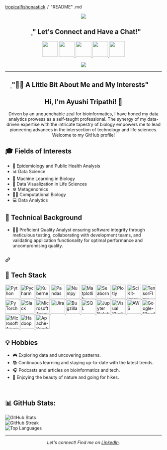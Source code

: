 <div data-view-component="true" class="Layout-main">
    <turbo-frame id="user-profile-frame" data-turbo-action="advance">
        <div class="position-relative" data-hpc>
            <div class="Box mt-4 ">
                <div class="Box-body p-4">
                    <div class="d-flex flex-justify-between"> 
                        <div class="text-mono text-small mb-3">
                            <a href="/tropicalfishonastick/ayushitripathi" class="no-underline Link--primary">tropicalfishonastick</a>
                            <span class="color-fg-muted d-inline-block" style="padding:0px 2px;">/</span>
                            "README"
                            <span class="color-fg-muted">.md</span>
                        </div>
                    </div>
                    <article class="markdown-body entry-content container-lg f5" itemprop="text">
                      <p align="center" dir="auto"> 
                         <a target="_blank" rel="noopener noreferrer nofollow" href="https://camo.githubusercontent.com/2d97fc6917462d31a885631ec887824db6974df46eccea2ae131ff3ece798a0a/68747470733a2f2f63617073756c652d72656e6465722e76657263656c2e6170702f6170693f747970653d776176696e6726636f6c6f723d6772616469656e7426746578743d48656c6c6f21266865696768743d3130302673656374696f6e3d686561646572"> 
                            <img src="https://camo.githubusercontent.com/2d97fc6917462d31a885631ec887824db6974df46eccea2ae131ff3ece798a0a/68747470733a2f2f63617073756c652d72656e6465722e76657263656c2e6170702f6170693f747970653d776176696e6726636f6c6f723d6772616469656e7426746578743d48656c6c6f21266865696768743d3130302673656374696f6e3d686561646572" data-canonical-src="https://capsule-render.vercel.app/api?type=waving&color=gradient&text=Hello!&height=100&section=header" style="max-width: 100%;">
                          </a>
                         </p>
                       <h1 align="center" dir="auto">
                        <a id="user-content---lets-connect-and-have-a-chat" class="anchor" aria-hidden="true" href="#--lets-connect-and-have-a-chat">
                          <svg class="octicon octicon-link" viewBox="0 0 16 16" version="1.1" width="16" height="16" aria-hidden="true">
                            <path d=""m7.775 3.275 1.25-1.25a3.5 3.5 0 1 1 4.95 4.95l-2.5 2.5a3.5 3.5 0 0 1-4.95 0 .751.751 0 0 1 .018-1.042.751.751 0 0 1 1.042-.018 1.998 1.998 0 0 0 2.83 0l2.5-2.5a2.002 2.002 0 0 0-2.83-2.83l-1.25 1.25a.751.751 0 0 1-1.042-.018.751.751 0 0 1-.018-1.042Zm-4.69 9.64a1.998 1.998 0 0 0 2.83 0l1.25-1.25a.751.751 0 0 1 1.042.018.751.751 0 0 1 .018 1.042l-1.25 1.25a3.5 3.5 0 1 1-4.95-4.95l2.5-2.5a3.5 3.5 0 0 1 4.95 0 .751.751 0 0 1-.018 1.042.751.751 0 0 1-1.042.018 1.998 1.998 0 0 0-2.83 0l-2.5 2.5a1.998 1.998 0 0 0 0 2.83Z"></path>
                           </svg>
                         </a>
                         " Let's Connect and Have a Chat!"
                      </h1>
<p align="center" dir="auto">
  <a href="https://www.linkedin.com/in/theayushitripathi06/" rel="nofollow">
    <img height="50" src="https://brandeps.com/icon-download/L/Linkedin-option-icon-vector-01.svg" style="max-width: 100%;"></a>

  <a href="https://www.instagram.com/iiu.shi/" rel="nofollow">
    <img height="50" src="https://brandeps.com/logo-download/I/Instagram-Icon-logo-vector-01.svg" style="max-width: 100%;">
  </a>

   <a href="https://www.reddit.com/user/tropicalfishonastick" rel="nofollow">
    <img height="50" src="https://brandeps.com/icon-download/R/Reddit-icon-vector-14.svg" style="max-width: 100%;">
  </a>
  <a href="https://twitter.com/home" rel="nofollow">
    <img height="50" src="https://logowik.com/content/uploads/images/twitter-x5265.logowik.com.webp" style="max-width: 100%;">
  </a>
  <a href="https://discord.com/channels/@me" rel="nofollow">
    <img height="50" src="https://brandeps.com/logo-download/D/Discord-logo-vector-01.svg" style="max-width: 100%;">
  </a>
</p>
<p align="center" dir="auto">
  <a target="_blank" rel="noopener norefferer nofollow" href="https://camo.githubusercontent.com/d62a4bc4d1293389e3d3181fb2f5c30c84b7a3be6c53cc82f3f9c0de559bef19/68747470733a2f2f692e67697068792e636f6d2f6d656469612f7132313747556e664b416d4a6c46636a42582f67697068792e77656270">
    <img src="https://camo.githubusercontent.com/d62a4bc4d1293389e3d3181fb2f5c30c84b7a3be6c53cc82f3f9c0de559bef19/68747470733a2f2f692e67697068792e636f6d2f6d656469612f7132313747556e664b416d4a6c46636a42582f67697068792e77656270" data-canonical-src="https://i.giphy.com/media/q217GUnfKAmJlFcjBX/giphy.webp" style="max-width: 100%;">
  </a>
     </a>
</p>
<hr> </hr>
                    <h2 dir="auto">
                    <a id="user-content---a-little-bit-about-me-and-my-interests" class="anchor" aria-hidden="true" href="#--a-little-bit-about-me-and-my-interests">
                    <svg class="octicon octicon-link" viewBox="0 0 16 16" versions="1.1' width="16" height="16" aria-hidden="true"></svg>
 <path d="m7.775 3.275 1.25-1.25a3.5 3.5 0 1 1 4.95 4.95l-2.5 2.5a3.5 3.5 0 0 1-4.95 0 .751.751 0 0 1 .018-1.042.751.751 0 0 1 1.042-.018 1.998 1.998 0 0 0 2.83 0l2.5-2.5a2.002 2.002 0 0 0-2.83-2.83l-1.25 1.25a.751.751 0 0 1-1.042-.018.751.751 0 0 1-.018-1.042Zm-4.69 9.64a1.998 1.998 0 0 0 2.83 0l1.25-1.25a.751.751 0 0 1 1.042.018.751.751 0 0 1 .018 1.042l-1.25 1.25a3.5 3.5 0 1 1-4.95-4.95l2.5-2.5a3.5 3.5 0 0 1 4.95 0 .751.751 0 0 1-.018 1.042.751.751 0 0 1-1.042.018 1.998 1.998 0 0 0-2.83 0l-2.5 2.5a1.998 1.998 0 0 0 0 2.83Z"></path>
                    </svg>
                    </a>
                    "👩‍💻&zwj; A Little Bit About Me and My Interests"
                    </h2>
                    <p align="center">
  
</p>

<h1 align="center">Hi, I'm Ayushi Tripathi! 👋</h1>
<p align="center">Driven by an unquenchable zeal for bioinformatics, I have honed my data analytics prowess as a self-taught professional. The synergy of my data-driven expertise with the intricate tapestry of biology empowers me to lead pioneering advances in the intersection of technology and life sciences. Welcome to my GitHub profile!</p>

<h2> 🎓 Fields of Interests</h2>
<ul>
  <li>🧬 Epidemiology and Public Health Analysis</li>
  <li>📊 Data Science</li>
  <li>🤖 Machine Learning in Biology</li>
  <li>🎨 Data Visualization in Life Sciences</li>
  <li>⚙ Metagenomics</li>
  <li>👩‍🔬 Computational Biology</li>
  <li>💻 Data Analytics</li>
</ul>

<h2> 🎯 Technical Background</h2>
<ul>
  <li>👷‍♂️ Proficient Quality Analyst ensuring software integrity through meticulous testing, collaborating with development teams, and validating application functionality for optimal performance and uncompromising quality.</li>
</ul>

<h2 dir="auto"> </h2>
 <a id="user-content---tech-stacks" class="anchor" aria-hidden="true" href="#--tech-stacks">
   <svg class="octicon octicon-link" viewBox="0 0 16 16" version="1.1" width="16" height="16" 
    aria-hidden="true">
     <path d="m7.775 3.275 1.25-1.25a3.5 3.5 0 1 1 4.95 4.95l-2.5 2.5a3.5 3.5 0 0 1-4.95 0 .751.751 0 0 1 .018-1.042.751.751 0 0 1 1.042-.018 1.998 1.998 0 0 0 2.83 0l2.5-2.5a2.002 2.002 0 0 0-2.83-2.83l-1.25 1.25a.751.751 0 0 1-1.042-.018.751.751 0 0 1-.018-1.042Zm-4.69 9.64a1.998 1.998 0 0 0 2.83 0l1.25-1.25a.751.751 0 0 1 1.042.018.751.751 0 0 1 .018 1.042l-1.25 1.25a3.5 3.5 0 1 1-4.95-4.95l2.5-2.5a3.5 3.5 0 0 1 4.95 0 .751.751 0 0 1-.018 1.042.751.751 0 0 1-1.042.018 1.998 1.998 0 0 0-2.83 0l-2.5 2.5a1.998 1.998 0 0 0 0 2.83Z"></path>
   </svg>
 </a>
<p align="left" dir="auto">
 <h2>  🚀 Tech Stack</h2>
<a target="_blank" rel="noopener noreferrer nofollow" href="https://freepngimg.com/thumb/python_logo/7-2-python-logo-free-download-png-thumb.png">
  <img src="https://freepngimg.com/thumb/python_logo/7-2-python-logo-free-download-png-thumb.png" alt="Python" width="45" height="45" style="max-width: 100%;">
</a>
<a target="_blank" rel="noopener noreferrer nofollow" href="https://brandeps.com/logo-download/P/Pycharm-logo-vector-01.svg">
  <img src="https://brandeps.com/logo-download/P/Pycharm-logo-vector-01.svg" alt="Pycharm" width="45" height="45" style="max-width: 100%;">
</a>
<a target="_blank" rel="noopener noreferrer nofollow" href="https://brandeps.com/logo-download/K/Kubernets-logo-vector-01.svg">
  <img src="https://brandeps.com/logo-download/K/Kubernets-logo-vector-01.svg" alt="Kubernets" width="45" height="45" style="max-width: 100%;">
</a>
<a target="_blank" rel="noopener noreferrer nofollow" href="https://upload.wikimedia.org/wikipedia/commons/thumb/2/22/Pandas_mark.svg/674px-Pandas_mark.svg.png?20200210000431">
  <img src="https://upload.wikimedia.org/wikipedia/commons/thumb/2/22/Pandas_mark.svg/674px-Pandas_mark.svg.png?20200210000431" alt="Pandas" width="45" height="45" style="max-width: 100%;">
</a>
    <a target="_blank" rel="noopener noreferrer nofollow" href="https://brandeps.com/logo-download/N/NumPy-logo-vector-01.svg">
  <img src="https://brandeps.com/logo-download/N/NumPy-logo-vector-01.svg" alt="Numpy" width="45" height="45" style="max-width: 100%;">
</a>
    <a target="_blank" rel="noopener noreferrer nofollow" href="https://upload.wikimedia.org/wikipedia/commons/thumb/8/84/Matplotlib_icon.svg/270px-Matplotlib_icon.svg.png?20150311090915">
  <img src="https://upload.wikimedia.org/wikipedia/commons/thumb/8/84/Matplotlib_icon.svg/270px-Matplotlib_icon.svg.png?20150311090915" alt="Matplotlib" width="45" height="45" style="max-width: 100%;">
</a>
<a target="_blank" rel="noopener noreferrer nofollow" href="https://seeklogo.com/images/S/seaborn-logo-244EB2DEC5-seeklogo.com.png">
  <img src="https://seeklogo.com/images/S/seaborn-logo-244EB2DEC5-seeklogo.com.png" alt="Seaborn" width="45" height="45" style="max-width: 100%;">
</a>
<a target="_blank" rel="noopener noreferrer nofollow" href="https://media.trustradius.com/vendor-logos/p8/e3/I5T79S67U1KV.JPEG">
  <img src="https://media.trustradius.com/vendor-logos/p8/e3/I5T79S67U1KV.JPEG" alt="Plotly" width="45" height="45" style="max-width: 100%;">
</a>
    <a target="_blank" rel="noopener noreferrer nofollow" href="https://vectorseek.com/wp-content/uploads/2023/02/Scikit-learn-Logo-Vector.jpg">
  <img src="https://vectorseek.com/wp-content/uploads/2023/02/Scikit-learn-Logo-Vector.jpg" alt="SciKit-learn" width="45" height="45" style="max-width: 100%;">
</a>
    <a target="_blank" rel="noopener noreferrer nofollow" href="https://brandeps.com/icon-download/T/Tensorflow-icon-vector-02.svg">
  <img src="https://brandeps.com/icon-download/T/Tensorflow-icon-vector-02.svg" alt="TensorFlow" width="45" height="45" style="max-width: 100%;">
</a>
    <a target="_blank" rel="noopener noreferrer nofollow" href="https://brandeps.com/icon-download/P/Pytorch-icon-vector-02.svg">
  <img src="https://brandeps.com/icon-download/P/Pytorch-icon-vector-02.svg" alt="PyTorch" width="45" height="45" style="max-width: 100%;">
</a>
    <a target="_blank" rel="noopener noreferrer nofollow" href="https://brandeps.com/icon-download/S/Slack-icon-vector-08.svg">
  <img src="https://brandeps.com/icon-download/S/Slack-icon-vector-08.svg" alt="Slack" width="45" height="45" style="max-width: 100%;">
</a>
    <a target="_blank" rel="noopener noreferrer nofollow" href="https://brandeps.com/logo-download/M/Microsoft-Teams-logo-vector-01.svg">
  <img src="https://brandeps.com/logo-download/M/Microsoft-Teams-logo-vector-01.svg" alt="Microsoft Teams" width="45" height="45" style="max-width: 100%;">
</a>
    <a target="_blank" rel="noopener noreferrer nofollow" href="https://brandeps.com/icon-download/J/Jira-icon-vector-04.svg">
  <img src="https://brandeps.com/icon-download/J/Jira-icon-vector-04.svg" alt="Jira" width="45" height="45" style="max-width: 100%;">
</a>
    <a target="_blank" rel="noopener noreferrer nofollow" href="https://www.svgrepo.com/show/331330/bugzilla.svg">
  <img src="https://www.svgrepo.com/show/331330/bugzilla.svg" alt="Bugzilla" width="45" height="45" style="max-width: 100%;">
</a>
    <a target="_blank" rel="noopener noreferrer nofollow" href="https://www.svgrepo.com/show/331760/sql-database-generic.svg">
  <img src="https://www.svgrepo.com/show/331760/sql-database-generic.svg" alt="SQL" width="45" height="45" style="max-width: 100%;">
</a>
    <a target="_blank" rel="noopener noreferrer nofollow" href="https://brandeps.com/icon-download/J/Jupyter-icon-vector-02.svg">
  <img src="https://brandeps.com/icon-download/J/Jupyter-icon-vector-02.svg" alt="Jupyter Notebook" width="45" height="45" style="max-width: 100%;">
</a>
    <a target="_blank" rel="noopener noreferrer nofollow" href="https://brandeps.com/icon-download/V/Visual-studio-code-icon-vector-02.svg">
  <img src="https://brandeps.com/icon-download/V/Visual-studio-code-icon-vector-02.svg" alt="Visual Studio Code" width="45" height="45" style="max-width: 100%;">
</a>
    <a target="_blank" rel="noopener noreferrer nofollow" href="https://static-00.iconduck.com/assets.00/aws-icon-2048x2048-ptyrjxdo.png">
  <img src="https://static-00.iconduck.com/assets.00/aws-icon-2048x2048-ptyrjxdo.png" alt="AWS" width="45" height="45" style="max-width: 100%;">
</a>
    <a target="_blank" rel="noopener noreferrer nofollow" href="https://brandeps.com/logo-download/G/Google-Cloud-logo-vector-01.svg">
  <img src="https://brandeps.com/logo-download/G/Google-Cloud-logo-vector-01.svg" alt="Google-Cloud" width="45" height="45" style="max-width: 100%;">
</a>
    <a target="_blank" rel="noopener noreferrer nofollow" href="https://brandeps.com/logo-download/M/Microsoft-Azure-logo-vector-02.svg">
  <img src="https://brandeps.com/logo-download/M/Microsoft-Azure-logo-vector-02.svg" alt="Microsoft Azure" width="45" height="45" style="max-width: 100%;">
</a>
    <a target="_blank" rel="noopener noreferrer nofollow" href="https://brandeps.com/logo-download/H/Hadoop-logo-vector-01.svg">
  <img src="https://brandeps.com/logo-download/H/Hadoop-logo-vector-01.svg" alt="Hadoop" width="45" height="45" style="max-width: 100%;">
</a>
    <a target="_blank" rel="noopener noreferrer nofollow" href="https://brandeps.com/logo-download/A/Apache-Spark-logo-vector-01.svg">
  <img src="https://brandeps.com/logo-download/A/Apache-Spark-logo-vector-01.svg" alt="Apache-Spark" width="45" height="45" style="max-width: 100%;">
</a>
    <!-- Add more tools and platforms logos here -->
<h2> 💡 Hobbies</h2>
<ul>
  <li>🎮 Exploring data and uncovering patterns.</li>
  <li>📚 Continuous learning and staying up-to-date with the latest trends.</li>
  <li>🎧 Podcasts and articles on bioinformatics and tech.</li>
  <li>🌱 Enjoying the beauty of nature and going for hikes.</li>
</ul>

<br /> <!-- Add a line break for spacing -->

<h2>📊 GitHub Stats:</h2>
<img src="https://github-readme-stats.vercel.app/api?username=ayushi-tripathi&show_icons=true&theme=dark" alt="GitHub Stats" />
<br />
<img src="https://github-readme-streak-stats.herokuapp.com/?user=tropicalfishonastick&theme=dark&hide_border=false" alt="GitHub Streak" />
<br />
<img src="https://github-readme-stats.vercel.app/api/top-langs/?username=tropicalfishonastick&theme=dark&hide_border=false&include_all_commits=false&count_private=false&layout=compact" alt="Top Languages" />
<hr />
<p align="center">
  <em>Let's connect! Find me on <a href="https://www.linkedin.com/in/theayushitripathi06/">LinkedIn</a>.</em>
</p>
<!-- Add more sections or customize as needed -->
